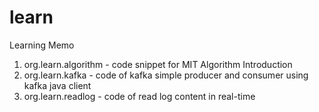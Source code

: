 # learn

Learning Memo
1. org.learn.algorithm - code snippet for MIT Algorithm Introduction
2. org.learn.kafka - code of kafka simple producer and consumer using kafka java client
3. org.learn.readlog - code of read log content in real-time